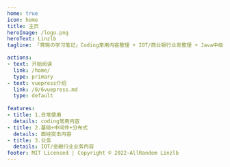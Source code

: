 ```yaml
---
home: true
icon: home
title: 主页
heroImage: /logo.png
heroText: Linzlb
tagline: 「蒋琬の学习笔记」Coding常用内容整理 + IOT/商业银行业务整理 + Java中级/高级/资深/架构师面经突击内容整理!!!

actions:
- text: 开始阅读
  link: /home/
  type: primary
- text: vuepress介绍
  link: /0/6vuepress.md
  type: default
  
features:
- title: 1.日常使用
  details: coding常用内容
- title: 2.基础+中间件+分布式
  details: 面经突击内容
- title: 3.业务
  details: IOT/金融行业业务内容
footer: MIT Licensed | Copyright © 2022-AllRandom Linzlb
---
```

